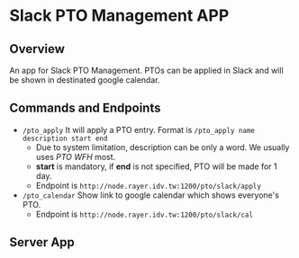 # Slack PTO Management APP

## Overview

An app for Slack PTO Management. PTOs can be applied in Slack and will be shown in destinated google calendar.

## Commands and Endpoints

- `/pto_apply` It will apply a PTO entry. Format is `/pto_apply name description start end`
	- Due to system limitation, description can be only a word. We usually uses *PTO* *WFH* most.
	- **start** is mandatory, if **end** is not specified, PTO will be made for 1 day.
	- Endpoint is `http://node.rayer.idv.tw:1200/pto/slack/apply`
- `/pto_calendar` Show link to google calendar which shows everyone's PTO.
	- Endpoint is `http://node.rayer.idv.tw:1200/pto/slack/cal`

## Server App
